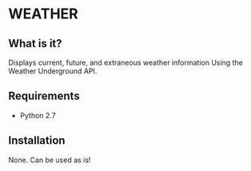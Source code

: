 # WEATHER

## What is it?

Displays current, future, and extraneous weather information Using the Weather
Underground API.

## Requirements

* Python 2.7

## Installation

None. Can be used as is!
